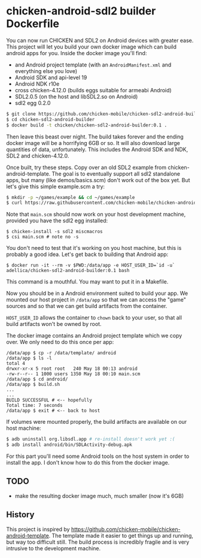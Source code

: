 

# chicken-android-sdl2 builder Dockerfile

You can now run CHICKEN and SDL2 on Android devices with greater ease.
This project will let you build your own docker image which can build
android apps for you. Inside the docker image you'll find:

- and Android project template (with an `AndroidManifest.xml` and everything else you love)
- Android SDK and api-level 19
- Android NDK r10e
- cross chicken-4.12.0 (builds eggs suitable for armeabi Android)
- SDL2.0.5 (on the host and libSDL2.so on Android)
- sdl2 egg 0.2.0

```sh
$ git clone https://github.com/chicken-mobile/chicken-sdl2-android-builder
$ cd chicken-sdl2-android-builder
$ docker build -t chicken/chicken-sdl2-android-builder:0.1 .
```

Then leave this beast over night. The build takes forever and the
ending docker image will be a horrifying 6GB or so. It will also
download large quantities of data, unfortunately. This includes the
Android SDK and NDK, SDL2 and chicken-4.12.0.

Once built, try these steps. Copy over an old SDL2 example from
chicken-android-template. The goal is to eventually support all sdl2
standalone apps, but many (like demos/basics.scm) don't work out of
the box yet. But let's give this simple example.scm a try:

```sh
$ mkdir -p ~/games/example && cd ~/games/example
$ curl https://raw.githubusercontent.com/chicken-mobile/chicken-android-template/master/jni/entry/example.scm > main.scm
```

Note that `main.scm` should now work on your host development machine,
provided you have the sdl2 egg installed:

```
$ chicken-install -s sdl2 miscmacros
$ csi main.scm # note no -s
```

You don't need to test that it's working on you host machine, but this
is probably a good idea. Let's get back to building that Android app:

```
$ docker run -it --rm -v $PWD:/data/app -e HOST_USER_ID=`id -u` adellica/chicken-sdl2-android-builder:0.1 bash
```

This command is a mouthful. You may want to put it in a Makefile.

Now you should be in a Android environment suited to build your
app. We mounted our host project in `/data/app` so that we can access
the "game" sources and so that we can get build artifacts from the
container.

`HOST_USER_ID` allows the container to `chown` back to your user, so
that all build artifacts won't be owned by root.

The docker image contains an Android project template which we copy
over. We only need to do this once per app:

```
/data/app $ cp -r /data/template/ android
/data/app $ ls -l
total 4
drwxr-xr-x 5 root root   240 May 18 00:13 android
-rw-r--r-- 1 1000 users 1350 May 18 00:10 main.scm
/data/app $ cd android/
/data/app $ build.sh
...
...
BUILD SUCCESSFUL # <-- hopefully
Total time: 7 seconds
/data/app $ exit # <-- back to host
```

If volumes were mounted properly, the build artifacts are available on
our host machine:

```sh
$ adb uninstall org.libsdl.app # re-install doesn't work yet :(
$ adb install android/bin/SDLActivity-debug.apk
```

For this part you'll need some Android tools on the host system in
order to install the app. I don't know how to do this from the docker
image.

## TODO

- make the resulting docker image much, much smaller (now it's 6GB)

## History

This project is inspired by
https://github.com/chicken-mobile/chicken-android-template. The
template made it easier to get things up and running, but way too
difficult still. The build process is incredibly fragile and is very
intrusive to the development machine.

